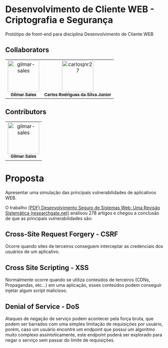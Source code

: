 # Desenvolvimento de Cliente WEB - Criptografia e Segurança
Protótipo de front-end para disciplina Desenvolvimento de Cliente WEB

## Collaborators

<!-- readme: collaborators -start -->
<table>
	<tbody>
		<tr>
            <td align="center">
                <a href="https://github.com/gilmar-sales">
                    <img src="https://avatars.githubusercontent.com/u/7975964?v=4" width="100;" alt="gilmar-sales"/>
                    <br />
                    <sub><b>Gilmar Sales</b></sub>
                </a>
            </td>
            <td align="center">
                <a href="https://github.com/carlosjnr27">
                    <img src="https://avatars.githubusercontent.com/u/75266260?v=4" width="100;" alt="carlosjnr27"/>
                    <br />
                    <sub><b>Carlos Rodrigues da Silva Junior</b></sub>
                </a>
            </td>
		</tr>
	<tbody>
</table>
<!-- readme: collaborators -end -->

## Contributors

<!-- readme: contributors -start -->
<table>
	<tbody>
		<tr>
            <td align="center">
                <a href="https://github.com/gilmar-sales">
                    <img src="https://avatars.githubusercontent.com/u/7975964?v=4" width="100;" alt="gilmar-sales"/>
                    <br />
                    <sub><b>Gilmar Sales</b></sub>
                </a>
            </td>
		</tr>
	<tbody>
</table>
<!-- readme: contributors -end -->

# Proposta

Apresentar uma simulação das principais vulnerabilidades de aplicativos WEB.

O  trabalho [(PDF) Desenvolvimento Seguro de Sistemas Web: Uma Revisão Sistemática (researchgate.net)](https://www.researchgate.net/publication/357436534_Desenvolvimento_Seguro_de_Sistemas_Web_Uma_Revisao_Sistematica) analisou 278 artigos e chegou a conclusão de que as principais vulnerabilidades são:

## Cross-Site Request Forgery - CSRF
Ocorre quando sites de terceiros conseguem interceptar as credenciais dos usuários de um aplicativo.
## Cross Site Scripting - XSS
Normalmente ocorre quando se utiliza conteúdos de terceiros (CDNs, Propagandas, etc...) em uma aplicação, esses conteúdos podem conseguir injetar algum script malicioso.
## Denial of Service - DoS
Ataques de negação de serviço podem acontecer pela força bruta, que podem ser barrados com uma simples limitação de requisições por usuário, porém, caso um usuário encontre um endpoint que possui um algoritmo muito complexo assintoticamente, este endpoint poderá ser explorado para negar o serviço sem passar do limite de requisições. 
